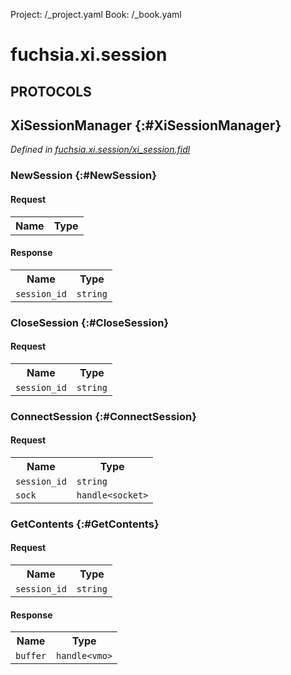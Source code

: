 Project: /_project.yaml
Book: /_book.yaml

# fuchsia.xi.session


## **PROTOCOLS**

## XiSessionManager {:#XiSessionManager}
*Defined in [fuchsia.xi.session/xi_session.fidl](https://fuchsia.googlesource.com/fuchsia/+/master/topaz/bin/xi/xi_session_agent/fidl/xi_session.fidl#9)*


### NewSession {:#NewSession}


#### Request
<table>
    <tr><th>Name</th><th>Type</th></tr>
    </table>


#### Response
<table>
    <tr><th>Name</th><th>Type</th></tr>
    <tr>
            <td><code>session_id</code></td>
            <td>
                <code>string</code>
            </td>
        </tr></table>

### CloseSession {:#CloseSession}


#### Request
<table>
    <tr><th>Name</th><th>Type</th></tr>
    <tr>
            <td><code>session_id</code></td>
            <td>
                <code>string</code>
            </td>
        </tr></table>



### ConnectSession {:#ConnectSession}


#### Request
<table>
    <tr><th>Name</th><th>Type</th></tr>
    <tr>
            <td><code>session_id</code></td>
            <td>
                <code>string</code>
            </td>
        </tr><tr>
            <td><code>sock</code></td>
            <td>
                <code>handle&lt;socket&gt;</code>
            </td>
        </tr></table>



### GetContents {:#GetContents}


#### Request
<table>
    <tr><th>Name</th><th>Type</th></tr>
    <tr>
            <td><code>session_id</code></td>
            <td>
                <code>string</code>
            </td>
        </tr></table>


#### Response
<table>
    <tr><th>Name</th><th>Type</th></tr>
    <tr>
            <td><code>buffer</code></td>
            <td>
                <code>handle&lt;vmo&gt;</code>
            </td>
        </tr></table>















